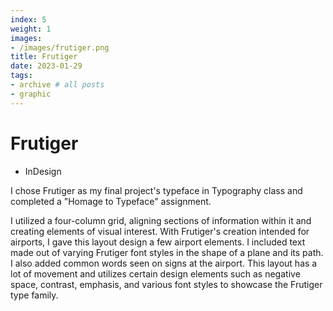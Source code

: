 ```yaml
---
index: 5
weight: 1
images:
- /images/frutiger.png
title: Frutiger
date: 2023-01-29
tags:
- archive # all posts
- graphic
---
```


# Frutiger
- InDesign
  
I chose Frutiger as my final project's typeface in Typography class and completed a "Homage to Typeface" assignment.

I utilized a four-column grid, aligning sections of information within it and creating elements of visual interest. With Frutiger's creation intended for airports, I gave this layout design a few airport elements. I included text made out of varying Frutiger font styles in the shape of a plane and its path. I also added common words seen on signs at the airport. This layout has a lot of movement and utilizes certain design elements such as negative space, contrast, emphasis, and various font styles to showcase the Frutiger type family.